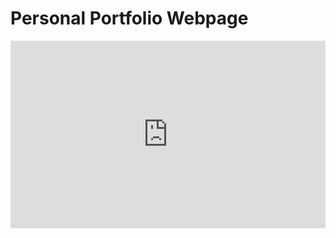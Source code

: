 # Personal Portfolio Webpage

<html>
<iframe height="300" style="width: 100%;" scrolling="no" title="Personal Portfolio Webpage" src="https://codepen.io/matanbarhoum/embed/LYQvxYx?default-tab=html%2Cresult" frameborder="no" loading="lazy" allowtransparency="true" allowfullscreen="true">
  See the Pen <a href="https://codepen.io/matanbarhoum/pen/LYQvxYx">
  Personal Portfolio Webpage</a> by MatanBarhoum (<a href="https://codepen.io/matanbarhoum">@matanbarhoum</a>)
  on <a href="https://codepen.io">CodePen</a>.
</iframe>
</html>
